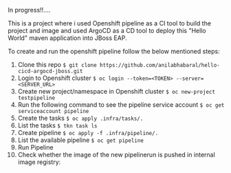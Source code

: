 In progress!!....


This is a project where i used Openshift pipeline as a CI tool to build the project and image and used ArgoCD as a CD tool to deploy this "Hello World" maven application into JBoss EAP.

To create and run the openshift pipeline follow the below mentioned steps:

1. Clone this repo `$ git clone https://github.com/anilabhabaral/hello-cicd-argocd-jboss.git`
2. Login to Openshift cluster `$ oc login --token=<TOKEN> --server=<SERVER_URL>`
3. Create new project/namespace in Openshift cluster `$ oc new-project testpipeline`
4. Run the following command to see the pipeline service account `$ oc get serviceaccount pipeline`
5. Create the tasks `$ oc apply .infra/tasks/.`
6. List the tasks `$ tkn task ls`
7. Create pipeline `$ oc apply -f .infra/pipeline/.`
8. List the available pipeline `$ oc get pipeline`
9. Run Pipeline 
10. Check whether the image of the new pipelinerun is pushed in internal image registry:
   

